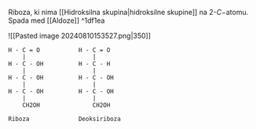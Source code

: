 Riboza, ki nima [[Hidroksilna skupina|hidroksilne skupine]] na 2-$C-$atomu. Spada med [[Aldoze]] ^1df1ea

![[Pasted image 20240810153527.png|350]]

```
H - C = O           H - C = O
    |                   |
H - C - OH          H - C - H
    |                   |
H - C - OH          H - C - OH
    |                   |
H - C - OH          H - C - OH
    |                   |
    CH2OH               CH2OH
                    
Riboza              Deoksiriboza
```